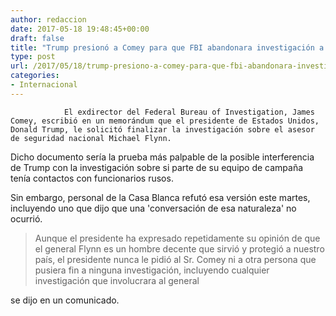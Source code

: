 ```yaml
---
author: redaccion
date: 2017-05-18 19:48:45+00:00
draft: false
title: "Trump presionó a Comey para que FBI abandonara investigación a Flynn"
type: post
url: /2017/05/18/trump-presiono-a-comey-para-que-fbi-abandonara-investigacion-a-flynn/
categories:
- Internacional
---
```



				El exdirector del Federal Bureau of Investigation, James Comey, escribió en un memorándum que el presidente de Estados Unidos, Donald Trump, le solicitó finalizar la investigación sobre el asesor de seguridad nacional Michael Flynn.

Dicho documento sería la prueba más palpable de la posible interferencia de Trump con la investigación sobre si parte de su equipo de campaña tenía contactos con funcionarios rusos.

Sin embargo, personal de la Casa Blanca refutó esa versión este martes, incluyendo uno que dijo que una 'conversación de esa naturaleza' no ocurrió.


<blockquote>Aunque el presidente ha expresado repetidamente su opinión de que el general Flynn es un hombre decente que sirvió y protegió a nuestro país, el presidente nunca le pidió al Sr. Comey ni a otra persona que pusiera fin a ninguna investigación, incluyendo cualquier investigación que involucrara al general</blockquote>


se dijo en un comunicado.		
